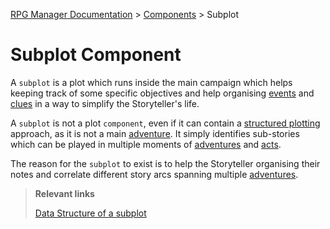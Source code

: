 [RPG Manager Documentation](../../index.md) >
[Components](index.md) >
Subplot

# Subplot Component

A `subplot` is a plot which runs inside the main campaign which helps keeping track of some specific objectives and
help organising [events](event.md) and [clues](clue.md) in a way to simplify the Storyteller's life.

A `subplot` is not a plot `component`, even if it can contain a [structured plotting](../plots/index.md) approach, as it
is not a main [adventure](adventure.md). It simply identifies sub-stories which can be played in multiple moments 
of [adventures](adventure.md) and [acts](act.md).

The reason for the `subplot` to exist is to help the Storyteller organising their notes and correlate different story
arcs spanning multiple [adventures](adventure.md).

> **Relevant links**
>
> [Data Structure of a subplot](../data/subplot/index.md)
